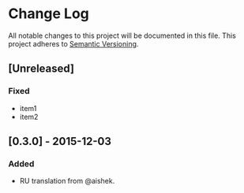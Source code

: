 # Change Log

All notable changes to this project will be documented in this file.
This project adheres to [Semantic Versioning](http://semver.org/).

## [Unreleased]

### Fixed

-   item1
-   item2

## [0.3.0] - 2015-12-03

### Added

-   RU translation from @aishek.
